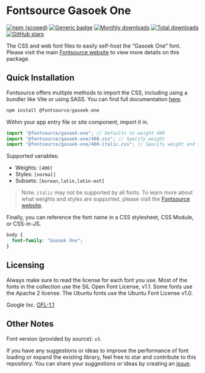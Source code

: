 # Fontsource Gasoek One

[![npm (scoped)](https://img.shields.io/npm/v/@fontsource/gasoek-one?color=brightgreen)](https://www.npmjs.com/package/@fontsource/gasoek-one) [![Generic badge](https://img.shields.io/badge/fontsource-passing-brightgreen)](https://github.com/fontsource/fontsource) [![Monthly downloads](https://badgen.net/npm/dm/@fontsource/gasoek-one)](https://github.com/fontsource/fontsource) [![Total downloads](https://badgen.net/npm/dt/@fontsource/gasoek-one)](https://github.com/fontsource/fontsource) [![GitHub stars](https://img.shields.io/github/stars/fontsource/fontsource.svg?style=social&label=Star)](https://github.com/fontsource/fontsource/stargazers)

The CSS and web font files to easily self-host the “Gasoek One” font. Please visit the main [Fontsource website](https://fontsource.org/fonts/gasoek-one) to view more details on this package.

## Quick Installation

Fontsource offers multiple methods to import the CSS, including using a bundler like Vite or using SASS. You can find full documentation [here](https://fontsource.org/docs/getting-started/introduction).

```javascript
npm install @fontsource/gasoek-one
```

Within your app entry file or site component, import it in.

```javascript
import "@fontsource/gasoek-one"; // Defaults to weight 400
import "@fontsource/gasoek-one/400.css"; // Specify weight
import "@fontsource/gasoek-one/400-italic.css"; // Specify weight and style
```

Supported variables:
- Weights: `[400]`
- Styles: `[normal]`
- Subsets: `[korean,latin,latin-ext]`

> Note: `italic` may not be supported by all fonts. To learn more about what weights and styles are supported, please visit the [Fontsource website](https://fontsource.org/fonts/gasoek-one).

Finally, you can reference the font name in a CSS stylesheet, CSS Module, or CSS-in-JS.

```css
body {
  font-family: "Gasoek One";
}
```

## Licensing
Always make sure to read the license for each font you use. Most of the fonts in the collection use the SIL Open Font License, v1.1. Some fonts use the Apache 2 license. The Ubuntu fonts use the Ubuntu Font License v1.0.

Google Inc.
[OFL-1.1](http://scripts.sil.org/OFL)

## Other Notes
Font version (provided by source): `v3`.

If you have any suggestions or ideas to improve the performance of font loading or expand the existing library, feel free to star and contribute to this repository. You can share your suggestions or ideas by creating an [issue](https://github.com/fontsource/fontsource/issues).